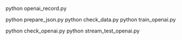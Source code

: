 

python openai_record.py

python prepare_json.py
python check_data.py
python train_openai.py

python check_openai.py
python stream_test_openai.py

